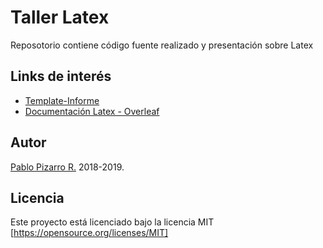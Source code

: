 # Taller Latex

Reposotorio contiene código fuente realizado y presentación sobre Latex

## Links de interés

- [Template-Informe](https://latex.ppizarror.com/informe.html)
- [Documentación Latex - Overleaf](https://www.overleaf.com/learn/latex/Main_Page)

## Autor

[Pablo Pizarro R.](https://ppizarror.com) 2018-2019.

## Licencia

Este proyecto está licenciado bajo la licencia MIT [https://opensource.org/licenses/MIT]